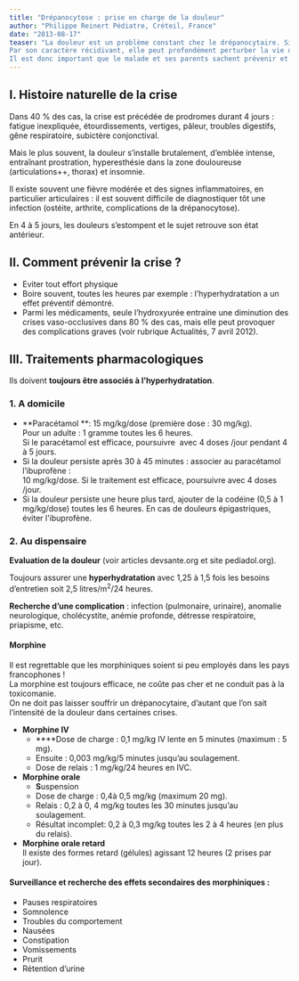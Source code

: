 ```yaml
---
title: "Drépanocytose : prise en charge de la douleur"
author: "Philippe Reinert Pédiatre, Créteil, France"
date: "2013-08-17"
teaser: "La douleur est un problème constant chez le drépanocytaire. Si, le plus souvent, elle est le témoin d’une crise vaso-occlusive bénigne qui va disparaitre spontanément en quelques jours, elle peut aussi annoncer une complication grave.  
Par son caractère récidivant, elle peut profondément perturber la vie quotidienne, provoquant un absentéisme scolaire et un état anxieux, en particulier chez l’adolescent qui redoute une crise, après avoir joué au foot par exemple !  
Il est donc important que le malade et ses parents sachent prévenir et gérer la crise douloureuse pour éviter au maximum consultations et hospitalisations."
---
```


## I. Histoire naturelle de la crise

Dans 40 % des cas, la crise est précédée de prodromes durant 4 jours : fatigue inexpliquée, étourdissements, vertiges, pâleur, troubles digestifs, gêne respiratoire, subictère conjonctival.

Mais le plus souvent, la douleur s’installe brutalement, d’emblée intense, entraînant prostration, hyperesthésie dans la zone douloureuse (articulations++, thorax) et insomnie.

Il existe souvent une fièvre modérée et des signes inflammatoires, en particulier articulaires : il est souvent difficile de diagnostiquer tôt une infection (ostéite, arthrite, complications de la drépanocytose).

En 4 à 5 jours, les douleurs s’estompent et le sujet retrouve son état antérieur.

## II. Comment prévenir la crise ?

*   Eviter tout effort physique
*   Boire souvent, toutes les heures par exemple : l’hyperhydratation a un effet préventif démontré.  
*   Parmi les médicaments, seule l’hydroxyurée entraine une diminution des crises vaso-occlusives dans 80 % des cas, mais elle peut provoquer des complications graves (voir rubrique Actualités, 7 avril 2012).

## III. Traitements pharmacologiques

Ils doivent **toujours être associés à l’hyperhydratation**.

### **1. A domicile**

*   **Paracétamol **: 15 mg/kg/dose (première dose : 30 mg/kg).  
    Pour un adulte : 1 gramme toutes les 6 heures.  
    Si le paracétamol est efficace, poursuivre  avec 4 doses /jour pendant 4 à 5 jours.  
*   Si la douleur persiste après 30 à 45 minutes : associer au paracétamol l’ibuprofène :  
    10 mg/kg/dose. Si le traitement est efficace, poursuivre avec 4 doses /jour.  
*   Si la douleur persiste une heure plus tard, ajouter de la codéine (0,5 à 1 mg/kg/dose) toutes les 6 heures. En cas de douleurs épigastriques, éviter l'ibuprofène.

### 2. Au dispensaire

**Evaluation de la douleur** (voir articles devsante.org et site pediadol.org).

Toujours assurer une **hyperhydratation** avec 1,25 à 1,5 fois les besoins d’entretien soit 2,5 litres/m<sup>2</sup>/24 heures.

**Recherche d’une complication** : infection (pulmonaire, urinaire), anomalie neurologique, cholécystite, anémie profonde, détresse respiratoire, priapisme, etc.

#### **Morphine**

Il est regrettable que les morphiniques soient si peu employés dans les pays francophones !  
La morphine est toujours efficace, ne coûte pas cher et ne conduit pas à la toxicomanie.  
On ne doit pas laisser souffrir un drépanocytaire, d’autant que l’on sait l’intensité de la douleur dans certaines crises.

*   **Morphine IV**
    *   **​**Dose de charge : 0,1 mg/kg IV lente en 5 minutes (maximum : 5 mg).  
    *   Ensuite : 0,003 mg/kg/5 minutes jusqu’au soulagement.  
    *   Dose de relais : 1 mg/kg/24 heures en IVC.  
*   ​**Morphine orale**
    *   **S**uspension 
    *   Dose de charge : 0,4à 0,5 mg/kg (maximum 20 mg).  
    *   Relais : 0,2 à 0, 4 mg/kg toutes les 30 minutes jusqu’au soulagement.  
    *   Résultat incomplet: 0,2 à 0,3 mg/kg toutes les 2 à 4 heures (en plus du relais).  
*   ​**Morphine orale retard**  
    Il existe des formes retard (gélules) agissant 12 heures (2 prises par jour).

#### Surveillance et recherche des effets secondaires des morphiniques :

*   Pauses respiratoires
*   Somnolence
*   Troubles du comportement
*   Nausées
*   Constipation
*   Vomissements
*   Prurit
*   Rétention d’urine